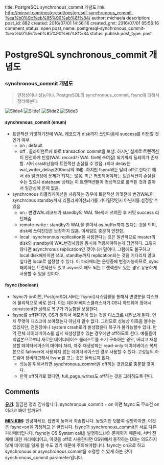 title: PostgreSQL synchronous_commit 개념도
link: http://minsql.com/postgresql/postgresql-synchronous_commit-%ea%b0%9c%eb%85%90%eb%8f%84/
author: michaela
description: 
post_id: 882
created: 2016/07/01 14:56:16
created_gmt: 2016/07/01 05:56:16
comment_status: open
post_name: postgresql-synchronous_commit-%ea%b0%9c%eb%85%90%eb%8f%84
status: publish
post_type: post

# PostgreSQL synchronous_commit 개념도

### synchronous_commit 개념도

> 안정성이냐 성능이냐. PostgreSQL의 synchronous_commit, fsync에 대해서 정리해본다. 

![Slide4](/wp-content/uploads/2016/07/Slide4.jpg) ![Slide1](http://minsql.com/wp-content/uploads/2016/07/Slide1.jpg) ![Slide2](http://minsql.com/wp-content/uploads/2016/07/Slide2.jpg) ![Slide3](http://minsql.com/wp-content/uploads/2016/07/Slide3.jpg)

#### synchronous_commit (enum)

  * 트랜잭션 커밋하기전에 WAL 레코드가 disk까지 쓰인다음에 success를 리턴할 것인가 여부. 
    * on : default
    * off : 클라이언트에 바로 transaction commit을 보냄. 하지만 실제로 트랜잭션이 안전하게 반영(WAL record가 WAL file에 쓰여짐) 되기까지 딜레이가 존재함. 서버 crash났을때 트랜잭션 손실될 수 있음. (최대 delay는 wal_writer_delay(200ms)의 3배). 하지만 fsync와는 달리 off로 한다고 해서 db 일관성에 문제가 되지는 않음. 최근 커밋되어야하는 트랜잭션이 손실될 수는 있으나 database 상태는 이 트랜잭션들이 정상적으로 롤백된 것과 같아서 일관성에 문제 없음.
  * synchronous 리플리케이션을 사용하는 경우에 트랜잭션 커밋전에 변경WAL이 synchronus standby까지 리플리케이션되기를 기다릴것인지 아닌지를 설정할 수 있음 
    * on : 변경WAL레코드가 standby의 WAL file까지 쓰여진 후 커밋 success 리턴해줌
    * remote-write : standby가 WAL을 받아서 os buffer까지 썼다는 것을 의미, disk에 쓰여진것은 보장하지 않음. 이세팅도 충분히 안전함.
    * local : synchronous replication을 사용한다는 것은 일반적으로 master의 disk와 standby에 WAL변경사항을 동시에 적용해야하는게 당연하다. 그렇지 않다면 asynchronus replication인 것이니까 말이다. 그럼에도 불구하고 local disk에까지만 쓰고, standby까지 replication되는 것을 기다리지 않고 싶다면 local로 설정할 수 있다. 이 파라메터는 운영중에 변경가능하므로, sync해야하는 트랜잭션도 있고 async로 해도 되는 트랜잭션도 있는 경우 유용하게 사용할 수 있을 것이다.

#### fsync (boolean)

  * fsync가 on이면, PostgreSQL서버는 fsync()시스템콜을 통해서 변경분을 디스크에 물리적으로 바로 쓴다. 이는 데이터베이스클러스터가 OS나 하드웨어 장애시 consistent한 상태로 복구가 가능함을 보장한다.
  * fsync를 off한다면, OS가 알아서 메모리에 있는 것을 디스크로 내려쓰게 된다. 언제 무엇이 디스크에 쓰여졌는지 아닌지 알수 없다. 그러므로 성능상 이득을 볼수는 있겠지만, 전원장애나 system crash로가 발생했을때 복구가 불가능할수 있다. 만약 전체 데이터베이스를 쉽게 재생성할수 있는 경우에만 off하도록 한다. 예를들어 백업본으로부터 새로운 데이터베이스 클러스트를 초기 구축하는 경우, 버리고 재생성할 데이터베이스의 데이터 처리, 자주 재생성되는 read-only 데이터베이스 복제본으로 failover에 사용되지 않는 데이터베이스인 경우 사용할 수 있다. 고성능의 하드웨어 장비라고해서 fsync를 끄는 것은 올바르지 않다. 
    * 성능을 위해서라면 synchronous_commit을 off하는 것만으로 충분할 것이다.
    * 만약 off하기로 했다면, full_page_writes도 off하는 것을 고려하도록 한다.

## Comments

**[유키](#296 "2017-12-09 16:28:16"):** 깔끔한 정리 감사합니다. synchronous_commit = on 이면 fsync 도 무조건 on 이라고 봐야 할까요?

**[MIN KIM](#344 "2018-01-22 14:07:55"):** 안녕하세요. 답변이 늦어서 죄송합니다. 늦었지만 덧붙여 설명하자면, 이것은 fsync=on을 가정하고 쓴 글입니다. fsync과 synchronous_commit은 서로 다른 파라메터입니다. fsync는 OS System call을 발행하느냐의 문제이기 때문에, 서버 전체에 대한 파라메터이고, 이것을 off로 사용한다면 OS위에서 동작하는 DB는 의도하지 않게 데이터를 잃게 될 수도 있기 때문에 주의해야합니다. fsync는 on으로 하고 synchronous or asynchronous commit을 조정할 수 있게 하는 것이 synchronous_commit parameter입니다.

